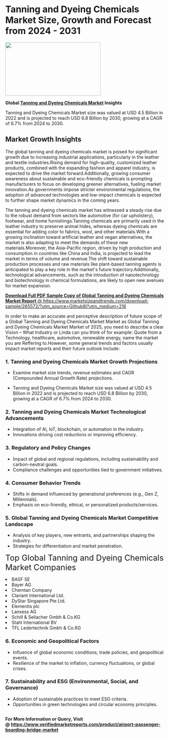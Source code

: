 <H1>Tanning and Dyeing Chemicals Market Size, Growth and Forecast from 2024 - 2031</H1><img class="aligncenter size-medium wp-image-584254" src="https://thirdeyenews.in/wp-content/uploads/2024/09/Global-Market-Research-300x168.jpeg" alt="" width="300" height="168" /><p><strong>Global&nbsp;<a href="https://www.marketsizeandtrends.com/download-sample/265572/?utm_source=Github8j?utm_medium=216">Tanning and Dyeing Chemicals Market</a> Insights</strong></p><p>Tanning and Dyeing Chemicals Market size was valued at USD 4.5 Billion in 2022 and is projected to reach USD 6.8 Billion by 2030, growing at a CAGR of 6.7% from 2024 to 2030.</p><p><h2>Market Growth Insights</h2> <p>The global tanning and dyeing chemicals market is poised for significant growth due to increasing industrial applications, particularly in the leather and textile industries.Rising demand for high-quality, customized leather products, combined with the expanding fashion and apparel industry, is expected to drive the market forward.Additionally, growing consumer awareness about sustainable and eco-friendly chemicals is prompting manufacturers to focus on developing greener alternatives, fueling market innovation.As governments impose stricter environmental regulations, the adoption of advanced technologies and low-impact chemicals is expected to further shape market dynamics in the coming years.</p> <p><a href="#"></a></p> <p>The tanning and dyeing chemicals market has witnessed a steady rise due to the robust demand from sectors like automotive (for car upholstery), footwear, and home furnishings.Tanning chemicals are primarily used in the leather industry to preserve animal hides, whereas dyeing chemicals are essential for adding color to fabrics, wool, and other materials.With a growing inclination toward artificial leather and vegan alternatives, the market is also adapting to meet the demands of these new materials.Moreover, the Asia-Pacific region, driven by high production and consumption in countries like China and India, is projected to lead the market in terms of volume and revenue.The shift toward sustainable production processes and raw materials like plant-based tanning agents is anticipated to play a key role in the market's future trajectory.Additionally, technological advancements, such as the introduction of nanotechnology and biotechnology in chemical formulations, are likely to open new avenues for market expansion.</p> <p><a href="#"></p><p><span class=""><strong>Download Full PDF Sample Copy of Global Tanning and Dyeing Chemicals Market Report</strong> @ <a href="https://www.marketsizeandtrends.com/download-sample/265572/?utm_source=Github8j?utm_medium=216" target="_blank">https://www.marketsizeandtrends.com/download-sample/265572/?utm_source=Github8j?utm_medium=216</a></span></p><p>In order to make an accurate and perceptive description of future scope of a Global&nbsp;Tanning and Dyeing Chemicals Market Market as Global&nbsp;Tanning and Dyeing Chemicals Market Market of 2025, you need to describe a clear Vision &ndash; What Industry or Linda can you think of for example: Quote from a Technology, healthcare, automotive, renewable energy, name the market you are Reffering to.However, some general trends and factors usually impact market reports and their future outlook include:</p><h3>1.&nbsp;<strong>Tanning and Dyeing Chemicals Market Growth Projections</strong></h3><ul><li>Examine market size trends, revenue estimates and CAGR (Compounded Annual Growth Rate) projections.</li><li><p>Tanning and Dyeing Chemicals Market size was valued at USD 4.5 Billion in 2022 and is projected to reach USD 6.8 Billion by 2030, growing at a CAGR of 6.7% from 2024 to 2030.</p></li></ul><h3>2.&nbsp;<strong>Tanning and Dyeing Chemicals Market Technological Advancements</strong></h3><ul><li>Integration of AI, IoT, blockchain, or automation in the industry.</li><li>Innovations driving cost reductions or improving efficiency.</li></ul><h3>3.&nbsp;<strong>Regulatory and Policy Changes</strong></h3><ul><li>Impact of global and regional regulations, including sustainability and carbon-neutral goals.</li><li>Compliance challenges and opportunities tied to government initiatives.</li></ul><h3>4.&nbsp;<strong>Consumer Behavior Trends</strong></h3><ul><li>Shifts in demand influenced by generational preferences (e.g., Gen Z, Millennials).</li><li>Emphasis on eco-friendly, ethical, or personalized products/services.</li></ul><h3>5.&nbsp;<strong>Global Tanning and Dyeing Chemicals Market Competitive Landscape</strong></h3><ul><li>Analysis of key players, new entrants, and partnerships shaping the industry.</li><li>Strategies for differentiation and market penetration.</li></ul><p data-pm-slice="1 1 []"><span style="color: inherit; font-family: inherit; font-size: 25px;">Top Global Tanning and Dyeing Chemicals Market Companies</span></p><div class="" data-test-id=""><p><li>BASF SE</li><li> Bayer AG</li><li> Chemtan Company</li><li> Clariant International Ltd.</li><li> DyStar Singapore Pte Ltd.</li><li> Elementis plc</li><li> Lanxess AG</li><li> Schill & Seilacher Gmbh & Co.KG</li><li> Stahl International BV</li><li> TFL Ledertechnik Gmbh & Co.KG</li></p></div><h3>6.&nbsp;<strong>Economic and Geopolitical Factors</strong></h3><ul><li>Influence of global economic conditions, trade policies, and geopolitical events.</li><li>Resilience of the market to inflation, currency fluctuations, or global crises.</li></ul><h3>7.&nbsp;<strong>Sustainability and ESG (Environmental, Social, and Governance)</strong></h3><ul><li>Adoption of sustainable practices to meet ESG criteria.</li><li>Opportunities in green technologies and circular economy principles.</li></ul><h2><strong style="font-size: 14px;">For More Information or Query, Visit @&nbsp;</strong><a style="background-color: #ffffff; font-size: 14px;" href="https://www.marketsizeandtrends.com/report/tanning-and-dyeing-chemicals-market/" target="_blank">https://www.verifiedmarketreports.com/product/airport-passenger-boarding-bridge-market</a></h2>